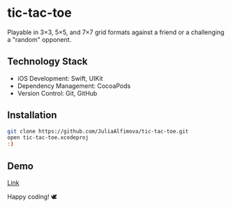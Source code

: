 # tic-tac-toe

Playable in 3×3, 5×5, and 7×7 grid formats against a friend or a challenging a "random" opponent.

## Technology Stack
- iOS Development: Swift, UIKit
- Dependency Management: CocoaPods
- Version Control: Git, GitHub

## Installation
 ```bash
git clone https://github.com/JuliaAlfimova/tic-tac-toe.git
open tic-tac-toe.xcodeproj
:)
 ```

## Demo
[Link](https://drive.google.com/file/d/1-ICgk26DUYFk8CtJRrKHlAUFd5fHW3NX/view?usp=sharing)

Happy coding! 🕊

